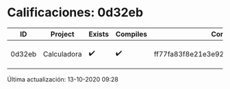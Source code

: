 # Calificaciones: 0d32eb
|ID|Project|Exists|Compiles|CommitHash|CommitDate|CheckDate|Comments|
|-|-|-|-|-|-|-|-|
|0d32eb|Calculadora|✔️|✔️|ff77fa83f8e21e3e92157a310dadf6831f6f6a2f|12-10-2020 15:57:08|13-10-2020 09:28:36|NULL|

Última actualización: 13-10-2020 09:28